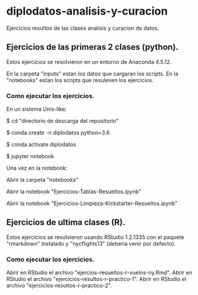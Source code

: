# diplodatos-analisis-y-curacion
Ejercicios resultos de las clases analisis y curacion de datos.

## Ejercicios de las primeras 2 clases (python).
Estos ejercicios se resolvieron en un entorno de Anaconda 4.5.12.

En la carpeta "inputs" estan los datos que cargaran los scripts.
En la "notebooks" estan los scripts que resuleven los ejercicios.

### Como ejecutar los ejercicios.
En un sistema Unix-like:

$ cd "directorio de descarga del repositorio"
  
$ conda create -n diplodatos python=3.6

$ conda activate diplodatos

$ jupyter notebook

Una vez en la notebook:

Abrir la carpeta "notebooks"

Abrir la notebook "Ejercicios-Tablas-Resueltos.ipynb"

Abrir la notebook "Ejercicios-Limpieza-Kickstarter-Resueltos.ipynb"

## Ejercicios de ultima clases (R).
Estos ejercicios se resolvieron usando RStudio 1.2.1335 con el paquete "rmarkdown" instalado 
y "nycflights13" (deberia venir por defecto).

### Como ejecutar los ejercicios.
Abrir en RStudio el archivo "ejercios-resueltos-r-vuelos-ny.Rmd".
Abrir en RStudio el archivo "ejercicios-resultos-r-practico-1".
Abrir en RStudio el archivo "ejercicios-resultos-r-practico-2".
